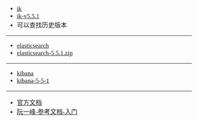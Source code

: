 <span  style="font-family: Simsun,serif; font-size: 17px; ">

- [ik](https://github.com/medcl/elasticsearch-analysis-ik/releases)
- [ik-v5.5.1](https://github.com/medcl/elasticsearch-analysis-ik/releases/tag/v5.5.1)  
- 可以查找历史版本

---

- [elasticsearch](https://www.elastic.co/cn/downloads/elasticsearch)
- [elasticsearch-5.5.1.zip](https://artifacts.elastic.co/downloads/elasticsearch/elasticsearch-5.5.1.zip)

---

- [kibana](https://www.elastic.co/cn/downloads/kibana)
- [kibana-5-5-1](https://www.elastic.co/cn/downloads/past-releases/kibana-5-5-1)

---

- [官方文档](https://www.elastic.co/guide/cn/elasticsearch/guide/current/_finding_your_feet.html)
- [阮一峰-参考文档-入门](http://www.ruanyifeng.com/blog/2017/08/elasticsearch.html)

</span>